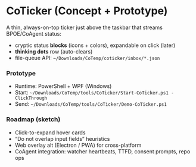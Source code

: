 <!-- status: stub; target: 150+ words -->
# CoTicker (Concept + Prototype)
A thin, always-on-top ticker just above the taskbar that streams BPOE/CoAgent status:
- cryptic status **blocks** (icons + colors), expandable on click (later)
- **thinking dots** row (auto-clears)
- file-queue API: `~/Downloads/CoTemp/coticker/inbox/*.json`

### Prototype
- Runtime: PowerShell + WPF (Windows)
- Start: `~/Downloads/CoTemp/tools/CoTicker/Start-CoTicker.ps1 -ClickThrough`
- Send:  `~/Downloads/CoTemp/tools/CoTicker/Demo-CoTicker.ps1`

### Roadmap (sketch)
- Click-to-expand hover cards
- “Do not overlap input fields” heuristics
- Web overlay alt (Electron / PWA) for cross-platform
- CoAgent integration: watcher heartbeats, TTFD, consent prompts, repo ops

